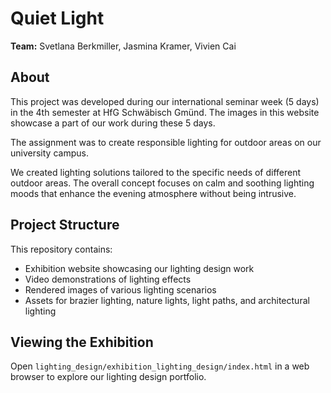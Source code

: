 # Quiet Light

**Team:** Svetlana Berkmiller, Jasmina Kramer, Vivien Cai

## About

This project was developed during our international seminar week (5 days) in the 4th semester at HfG Schwäbisch Gmünd. The images in this website showcase a part of our work during these 5 days.

The assignment was to create responsible lighting for outdoor areas on our university campus.

We created lighting solutions tailored to the specific needs of different outdoor areas. The overall concept focuses on calm and soothing lighting moods that enhance the evening atmosphere without being intrusive.

## Project Structure

This repository contains:
- Exhibition website showcasing our lighting design work
- Video demonstrations of lighting effects
- Rendered images of various lighting scenarios
- Assets for brazier lighting, nature lights, light paths, and architectural lighting

## Viewing the Exhibition

Open `lighting_design/exhibition_lighting_design/index.html` in a web browser to explore our lighting design portfolio.
